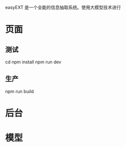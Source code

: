 easyEXT 是一个全能的信息抽取系统。使用大模型技术进行



# 页面

## 测试

cd <your-project-name>
npm install
npm run dev



## 生产

npm run build



# 后台

# 模型

